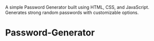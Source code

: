A simple Password Generator built using HTML, CSS, and JavaScript.  
Generates strong random passwords with customizable options.
# Password-Generator
